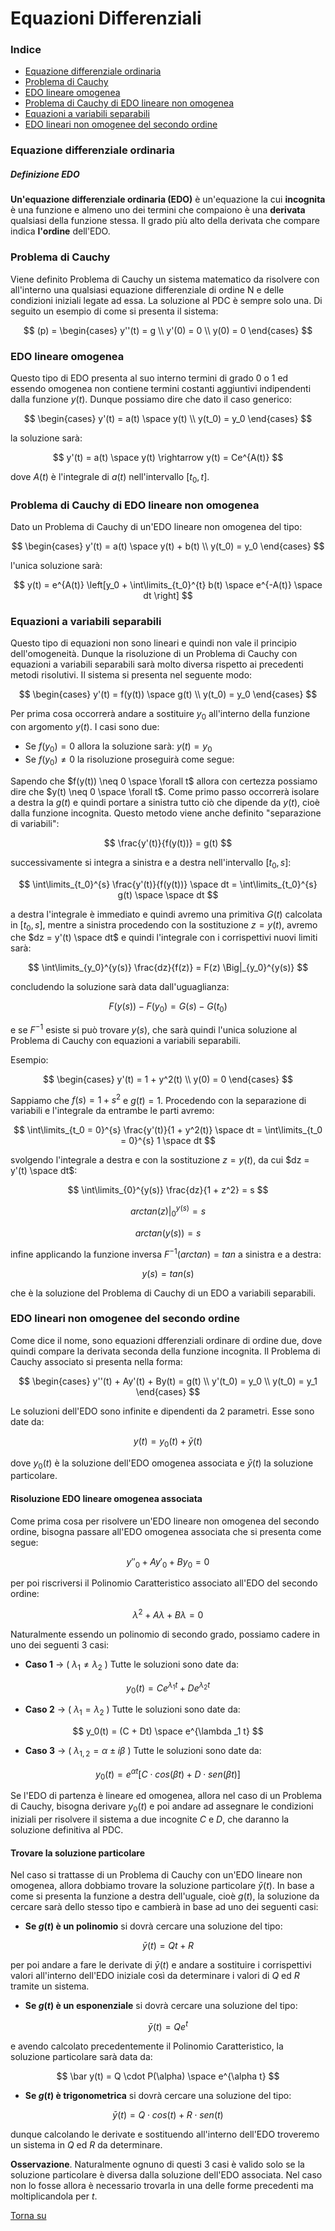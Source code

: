 # Equazioni Differenziali

### Indice

- [Equazione differenziale ordinaria](#Equazione-differenziale-ordinaria)
- [Problema di Cauchy](#Problema-di-Cauchy)
- [EDO lineare omogenea](#Edo-lineare-omogenea)
- [Problema di Cauchy di EDO lineare non omogenea](#Problema-di-Cauchy-di-EDO-lineare-non-omogenea)
- [Equazioni a variabili separabili](#Equazioni-a-variabili-separabili)
- [EDO lineari non omogenee del secondo ordine](#EDO-lineari-non-omogenee-del-secondo-ordine)

### Equazione differenziale ordinaria

##### Definizione EDO

**Un'equazione differenziale ordinaria (EDO)** è un'equazione la cui **incognita** è una funzione e almeno uno dei termini che compaiono è una **derivata** qualsiasi della funzione stessa.
Il grado più alto della derivata che compare indica **l'ordine** dell'EDO.

### Problema di Cauchy

Viene definito Problema di Cauchy un sistema matematico da risolvere con all'interno una qualsiasi equazione differenziale di ordine N e delle condizioni iniziali legate ad essa. La soluzione al PDC è sempre solo una. Di seguito un esempio di come si presenta il sistema:

$$
(p) = \begin{cases}
y''(t) = g \\
y'(0) = 0 \\
y(0) = 0
\end{cases}
$$

### EDO lineare omogenea

Questo tipo di EDO presenta al suo interno termini di grado 0 o 1 ed essendo omogenea non contiene termini costanti aggiuntivi indipendenti dalla funzione $y(t)$. Dunque possiamo dire che dato il caso generico:

$$
\begin{cases}
y'(t) = a(t) \space y(t) \\
y(t_0) = y_0
\end{cases}
$$

la soluzione sarà:

$$
y'(t) = a(t) \space y(t) \rightarrow y(t) = Ce^{A(t)}
$$

dove $A(t)$ è l'integrale di $a(t)$ nell'intervallo $[t_0, t]$.

### Problema di Cauchy di EDO lineare non omogenea

Dato un Problema di Cauchy di un'EDO lineare non omogenea del tipo:

$$
\begin{cases}
y'(t) = a(t) \space y(t) + b(t) \\
y(t_0) = y_0
\end{cases}
$$

l'unica soluzione sarà:

$$
y(t) = e^{A(t)} \left[y_0 + \int\limits_{t_0}^{t} b(t) \space e^{-A(t)} \space dt \right]
$$

### Equazioni a variabili separabili

Questo tipo di equazioni non sono lineari e quindi non vale il principio dell'omogeneità. Dunque la risoluzione di un Problema di Cauchy con equazioni a variabili separabili sarà molto diversa rispetto ai precedenti metodi risolutivi. Il sistema si presenta nel seguente modo:

$$
\begin{cases}
y'(t) = f(y(t)) \space g(t) \\
y(t_0) = y_0
\end{cases}
$$

Per prima cosa occorrerà andare a sostituire $y_0$ all'interno della funzione con argomento $y(t)$. I casi sono due:

- Se $f(y_0) = 0$ allora la soluzione sarà: $y(t) = y_0$
- Se $f(y_0) \neq 0$ la risoluzione proseguirà come segue:

Sapendo che $f(y(t)) \neq 0 \space \forall t$ allora con certezza possiamo dire che $y(t) \neq 0 \space \forall t$.
Come primo passo occorrerà isolare a destra la $g(t)$ e quindi portare a sinistra tutto ciò che dipende da $y(t)$, cioè dalla funzione incognita.
Questo metodo viene anche definito "separazione di variabili":

$$
\frac{y'(t)}{f(y(t))} = g(t)
$$

successivamente si integra a sinistra e a destra nell'intervallo $[t_0, s]$:

$$
\int\limits_{t_0}^{s} \frac{y'(t)}{f(y(t))} \space dt = 
\int\limits_{t_0}^{s} g(t) \space \space dt
$$

a destra l'integrale è immediato e quindi avremo una primitiva $G(t)$ calcolata in $[t_0, s]$, mentre a sinistra procedendo con la sostituzione $z = y(t)$, avremo che $dz = y'(t) \space dt$ e quindi l'integrale con i corrispettivi nuovi limiti sarà:

$$
\int\limits_{y_0}^{y(s)} \frac{dz}{f(z)} = F(z) \Big|_{y_0}^{y(s)}
$$

concludendo la soluzione sarà data dall'uguaglianza:

$$
F(y(s)) - F(y_0) = G(s) - G(t_0)
$$

e se $F^{-1}$ esiste si può trovare $y(s)$, che sarà quindi l'unica soluzione al Problema di Cauchy con equazioni a variabili separabili.

Esempio:

$$
\begin{cases}
y'(t) = 1 + y^2(t) \\
y(0) = 0
\end{cases}
$$

Sappiamo che $f(s) = 1 + s^2$ e $g(t) = 1$. Procedendo con la separazione di variabili e l'integrale da entrambe le parti avremo:

$$
\int\limits_{t_0 = 0}^{s} \frac{y'(t)}{1 + y^2(t)}  \space dt =
\int\limits_{t_0 = 0}^{s} 1 \space dt
$$

svolgendo l'integrale a destra e con la sostituzione $z = y(t)$, da cui $dz = y'(t) \space dt$:

$$
\int\limits_{0}^{y(s)} \frac{dz}{1 + z^2} = s
$$

$$
 arctan(z) \Big|_{0}^{y(s)} = s
$$

$$
arctan(y(s)) = s
$$

infine applicando la funzione inversa $F^{-1} (arctan) = tan$ a sinistra e a destra:

$$
y(s) = tan(s)
$$

che è la soluzione del Problema di Cauchy di un EDO a variabili separabili.

### EDO lineari non omogenee del secondo ordine

Come dice il nome, sono equazioni dfferenziali ordinare di ordine due, dove quindi compare la derivata seconda della funzione incognita. Il Problema di Cauchy associato si presenta nella forma:

$$
\begin{cases}
y''(t) + Ay'(t) + By(t) = g(t) \\
y'(t_0) = y_0 \\
y(t_0) = y_1
\end{cases}
$$

Le soluzioni dell'EDO sono infinite e dipendenti da 2 parametri. Esse sono date da:

$$
y(t) = y_0(t) + \bar y(t)
$$

dove $y_0(t)$ è la soluzione dell'EDO omogenea associata e $\bar y(t)$ la soluzione particolare.

#### Risoluzione EDO lineare omogenea associata

Come prima cosa per risolvere un'EDO lineare non omogenea del secondo ordine, bisogna passare all'EDO omogenea associata che si presenta come segue:

$$
y''_0 + Ay'_0 + By_0 = 0
$$

per poi riscriversi il Polinomio Caratteristico associato all'EDO del secondo ordine:

$$
\lambda ^2 + A \lambda + B \lambda = 0
$$

Naturalmente essendo un polinomio di secondo grado, possiamo cadere in uno dei seguenti 3 casi:

- **Caso 1** → ( $\lambda _1 \neq \lambda _2$ ) Tutte le soluzioni sono date da:

$$
y_0(t) = Ce^{\lambda _1 t} + De^{\lambda _2 t}
$$

- **Caso 2** → ( $\lambda _1 = \lambda _2$ ) Tutte le soluzioni sono date da:

$$
y_0(t) = (C + Dt) \space e^{\lambda _1 t}
$$
 
- **Caso 3** →  ( $\lambda _{1,2} = \alpha \pm i \beta$ ) Tutte le soluzioni  sono date da:

$$
y_0(t) = e^{\alpha t} \left[ C \cdot cos(\beta t) + D \cdot sen(\beta t)\right]
$$

Se l'EDO di partenza è lineare ed omogenea, allora nel caso di un Problema di Cauchy, bisogna derivare $y_0(t)$ e poi andare ad assegnare le condizioni iniziali per risolvere il sistema a due incognite $C$ e $D$, che daranno la soluzione definitiva al PDC.

#### Trovare la soluzione particolare

Nel caso si trattasse di un Problema di Cauchy con un'EDO lineare non omogenea, allora dobbiamo trovare la soluzione particolare $\bar y(t)$. In base a come si presenta la funzione a destra dell'uguale, cioè $g(t)$, la soluzione da cercare sarà dello stesso tipo e cambierà in base ad uno dei seguenti casi:

- **Se $g(t)$ è un polinomio** si dovrà cercare una soluzione del tipo:

$$
\bar y(t) = Qt + R
$$

per poi andare a fare le derivate di $\bar y(t)$ e andare a sostituire i corrispettivi valori all'interno dell'EDO iniziale così da determinare i valori di $Q$ ed $R$ tramite un sistema.

- **Se $g(t)$ è un esponenziale** si dovrà cercare una soluzione del tipo:

$$
\bar y(t) = Qe^{t}
$$

e avendo calcolato precedentemente il Polinomio Caratteristico, la soluzione particolare sarà data da:

$$
\bar y(t) = Q \cdot P(\alpha) \space e^{\alpha  t}
$$

- **Se $g(t)$ è trigonometrica** si dovrà cercare una soluzione del tipo:

$$
\bar y(t) = Q \cdot cos(t) + R \cdot sen(t)
$$

dunque calcolando le derivate e sostituendo all'interno dell'EDO troveremo un sistema in $Q$ ed $R$ da determinare.

**Osservazione**. Naturalmente ognuno di questi 3 casi è valido solo se la soluzione particolare è diversa dalla soluzione dell'EDO associata. Nel caso non lo fosse allora è necessario trovarla in una delle forme precedenti ma moltiplicandola per $t$.

[Torna su](#Indice)

